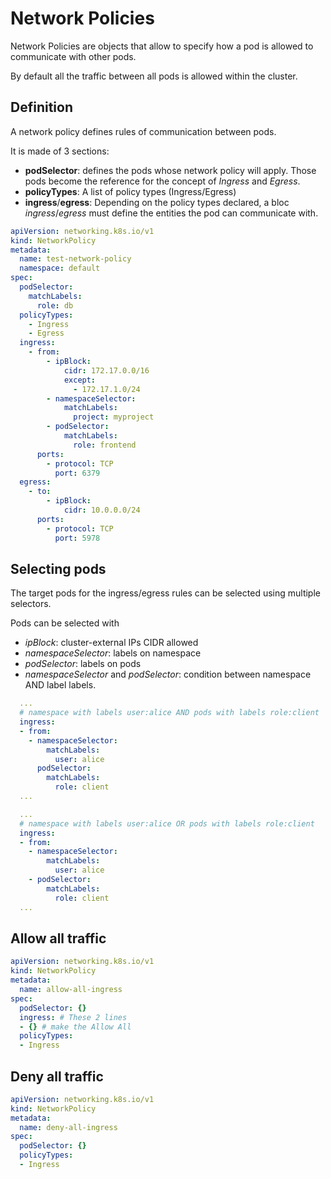 # Network Policies

Network Policies are objects that allow to specify how a pod is allowed to communicate with other pods.

By default all the traffic between all pods is allowed within the cluster.

## Definition

A network policy defines rules of communication between pods.

It is made of 3 sections:
- **podSelector**: defines the pods whose network policy will apply. Those pods become the reference for the concept of *Ingress* and *Egress*.
- **policyTypes**: A list of policy types (Ingress/Egress)
- **ingress**/**egress**: Depending on the policy types declared, a bloc *ingress*/*egress* must define the entities the pod can communicate with.

```yaml
apiVersion: networking.k8s.io/v1
kind: NetworkPolicy
metadata:
  name: test-network-policy
  namespace: default
spec:
  podSelector:
    matchLabels:
      role: db
  policyTypes:
    - Ingress
    - Egress
  ingress:
    - from:
        - ipBlock:
            cidr: 172.17.0.0/16
            except:
              - 172.17.1.0/24
        - namespaceSelector:
            matchLabels:
              project: myproject
        - podSelector:
            matchLabels:
              role: frontend
      ports:
        - protocol: TCP
          port: 6379
  egress:
    - to:
        - ipBlock:
            cidr: 10.0.0.0/24
      ports:
        - protocol: TCP
          port: 5978
```

## Selecting pods

The target pods for the ingress/egress rules can be selected using multiple selectors.

Pods can be selected with 
- *ipBlock*: cluster-external IPs CIDR allowed
- *namespaceSelector*: labels on namespace
- *podSelector*: labels on pods
- *namespaceSelector* and *podSelector*: condition between namespace AND label labels.

```yaml
  ...
  # namespace with labels user:alice AND pods with labels role:client
  ingress:
  - from:
    - namespaceSelector:
        matchLabels:
          user: alice
      podSelector:
        matchLabels:
          role: client
  ...
```

```yaml
  ...
  # namespace with labels user:alice OR pods with labels role:client
  ingress:
  - from:
    - namespaceSelector:
        matchLabels:
          user: alice
    - podSelector:
        matchLabels:
          role: client
  ...
```

## Allow all traffic

```yaml
apiVersion: networking.k8s.io/v1
kind: NetworkPolicy
metadata:
  name: allow-all-ingress
spec:
  podSelector: {}
  ingress: # These 2 lines
  - {} # make the Allow All
  policyTypes:
  - Ingress
```

## Deny all traffic

```yaml
apiVersion: networking.k8s.io/v1
kind: NetworkPolicy
metadata:
  name: deny-all-ingress
spec:
  podSelector: {}
  policyTypes:
  - Ingress
```

